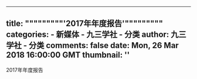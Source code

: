 
---
title: """""""""'2017年年度报告'"""""""""
categories: 
    - 新媒体
    - 九三学社 - 分类
author: 九三学社 - 分类
comments: false
date: Mon, 26 Mar 2018 16:00:00 GMT
thumbnail: ''
---

<div>   
2017年年度报告  
</div>
            